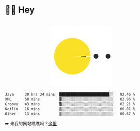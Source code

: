 
# 👋🏻 Hey
<div align="center">
	<br>
	<img src="https://raw.githubusercontent.com/Aniket965/Aniket965/master/pacman.svg?sanitize=true" width="200" height="200">
	<br>
</div>

<!--START_SECTION:waka-->
```text
Java     30 hrs 34 mins  ███████████████████████░░   92.46 % 
XML      58 mins         ▓░░░░░░░░░░░░░░░░░░░░░░░░   02.96 % 
Groovy   43 mins         ▓░░░░░░░░░░░░░░░░░░░░░░░░   02.21 % 
Kotlin   16 mins         ▒░░░░░░░░░░░░░░░░░░░░░░░░   00.81 % 
Other    13 mins         ▒░░░░░░░░░░░░░░░░░░░░░░░░   00.67 % 
```
<!--END_SECTION:waka-->

 ➡️  来我的网站瞧瞧吗？[这里](https://www.shaolongfei.com)

